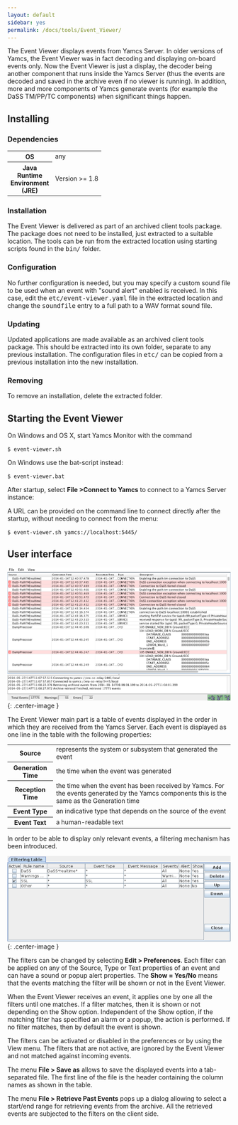 ```yaml
---
layout: default
sidebar: yes
permalink: /docs/tools/Event_Viewer/
---
```


The Event Viewer displays events from Yamcs Server. In older versions of Yamcs, the Event Viewer was in fact decoding and displaying on-board events only. Now the Event Viewer is just a display, the decoder being another component that runs inside the Yamcs Server (thus the events are decoded and saved in the archive even if no viewer is running). In addition, more and more components of Yamcs generate events (for example the DaSS TM/PP/TC components) when significant things happen.


## Installing
	
### Dependencies
<table class="inline">
    <tr>
        <th>OS</th>
        <td>any</td>
    </tr>
    <tr>
        <th width="1">Java Runtime Environment (JRE)</th>
        <td>Version &gt;= 1.8</td>
    </tr>
</table>

### Installation
The Event Viewer is delivered as part of an archived client tools package. The package does not need to be installed, just extracted to a suitable location. The tools can be run from the extracted location using starting scripts found in the <tt>bin/</tt> folder.

### Configuration
No further configuration is needed, but you may specify a custom sound file to be used when an event with "sound alert" enabled is received. In this case, edit the <tt>etc/event-viewer.yaml</tt> file in the extracted location and change the <tt>soundfile</tt> entry to a full path to a WAV format sound file.

### Updating
Updated applications are made available as an archived client tools package. This should be extracted into its own folder, separate to any previous installation. The configuration files in <tt>etc/</tt> can be copied from a previous installation into the new installation.
	
### Removing
To remove an installation, delete the extracted folder.

## Starting the Event Viewer
On Windows and OS X, start Yamcs Monitor with the command
 
    $ event-viewer.sh

On Windows use the bat-script instead:

    $ event-viewer.bat
    
After startup, select **File >Connect to Yamcs** to connect to a Yamcs Server instance:

A URL can be provided on the command line to connect directly after the startup, without needing to connect from the menu:
	        
    $ event-viewer.sh yamcs://localhost:5445/
    
## User interface

![Event Viewer](/assets/tools/event-viewer.png){: .center-image }

The Event Viewer main part is a table of events displayed in the order in which they are received from the Yamcs Server. Each event is displayed as one line in the table with the following properties:

<table class="inline">
    <tr>
        <th>Source</th>
        <td>represents the system or subsystem that generated the event</td>
    </tr>
    <tr>
        <th>Generation Time</th>
        <td>the time when the event was generated</td>
    </tr>
    <tr>
        <th>Reception Time</th>
        <td>the time when the event has been received by Yamcs. For the events generated by the Yamcs components this is the same as the Generation time</td>
    </tr>
    <tr>
        <th>Event Type</th>
        <td>an indicative type that depends on the source of the event</td>
    </tr>
    <tr>
        <th>Event Text</th>
        <td>a human-readable text</td>
    </tr>
</table>

In order to be able to display only relevant events, a filtering mechanism has been introduced.

![Event Filtering](/assets/tools/event-viewer-filters.png){: .center-image }

The filters can be changed by selecting **Edit > Preferences**. Each filter can be applied on any of the Source, Type or Text properties of an event and can have a sound or popup alert properties. The **Show = Yes/No** means that the events matching the filter will be shown or not in the Event Viewer.

When the Event Viewer receives an event, it applies one by one all the filters until one matches. If a filter matches, then it is shown or not depending on the Show option. Independent of the Show option, if the matching filter has specified an alarm or a popup, the action is performed. If no filter matches, then by default the event is shown. 

The filters can be activated or disabled in the preferences or by using the View menu. The filters that are not active, are ignored by the Event Viewer and not matched against incoming events.

The menu **File > Save as** allows to save the displayed events into a tab-separated file. The first line of the file is the header containing the column names as shown in the table.

The menu **File > Retrieve Past Events** pops up a dialog allowing to select a start/end range for retrieving events from the archive. All the retrieved events are subjected to the filters on the client side.
